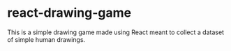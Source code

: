# react-drawing-game

This is a simple drawing game made using React meant to collect a dataset of simple human drawings.